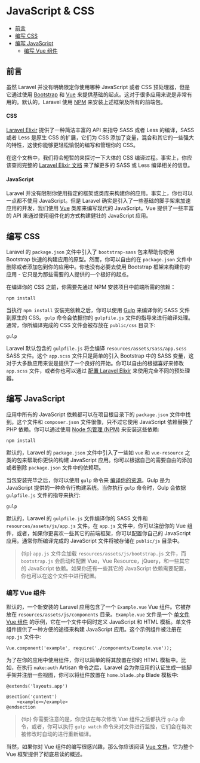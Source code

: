 # JavaScript & CSS

- [前言](#introduction)
- [编写 CSS](#writing-css)
- [编写 JavaScript](#writing-javascript)
    - [编写 Vue 组件](#writing-vue-components)

<a name="introduction"></a>
## 前言

虽然 Laravel 并没有明确限定你使用哪种 JavaScript 或者 CSS 预处理器，但是它通过使用 [Bootstrap](http://getbootstrap.com) 和 [Vue](https://vuejs.org) 来提供基础的起点。这对于很多应用来说是非常有用的。默认的，Laravel 使用 [NPM](https://npmjs.org) 来安装上述框架及所有的前端包。

#### CSS

[Laravel Elixir](/{{language}}/{{version}}/elixir) 提供了一种简洁丰富的 API 来指导 SASS 或者 Less 的编译，SASS 或者 Less 是原生 CSS 的扩展，它们为 CSS 添加了变量，混合和其它的一些强大的特性，这使你能够更轻松愉悦的编写和管理你的 CSS。

在这个文档中，我们将会短暂的来探讨一下大体的 CSS 编译过程。事实上，你应该查阅完整的 [Laravel Elixir 文档](/{{language}}/{{version}}/elixir) 来了解更多的 SASS 或 Less 编译相关的信息。

#### JavaScript

Laravel 并没有限制你使用指定的框架或类库来构建你的应用。事实上，你也可以一点都不使用 JavaScript。但是 Laravel 确实是引入了一些基础的脚手架来加速应用的开发，我们使用 [Vue](https://vuejs.org) 类库来编写现代的 JavaScript。Vue 提供了一些丰富的 API 来通过使用组件化的方式构建健壮的 JavaScript 应用。

<a name="writing-css"></a>
## 编写 CSS

Laravel 的 `package.json` 文件中引入了 `bootstrap-sass` 包来帮助你使用 Bootstrap 快速的构建应用的原型。然而，你可以自由的在 `package.json` 文件中删除或者添加包到你的应用中。你也没有必要去使用 Bootstrap 框架来构建你的应用 - 它只是为那些需要的人提供的一个极好的起点。

在编译你的 CSS 之前，你需要先通过 NPM 安装项目中前端所需的依赖：

    npm install

当执行 `npm install` 安装完依赖之后，你可以使用 [Gulp](http://gulpjs.com/) 来编译你的 SASS 文件到原生的 CSS。`gulp` 命令会依据你的 `gulpfile.js` 文件的指导来进行编译处理。通常，你所编译完成的 CSS 文件会被存放在 `public/css` 目录下:

    gulp

Laravel 默认包含的 `gulpfile.js` 将会编译 `resources/assets/sass/app.scss` SASS 文件。这个 `app.scss` 文件只是简单的引入 Bootstrap 中的 SASS 变量，这对于大多数应用来说是提供了一个良好的开始。你可以自由的根据喜好来修改 `app.scss` 文件，或者你也可以通过 [配置 Laravel Elixir](/{{language}}/{{version}}/elixir) 来使用完全不同的预处理器。

<a name="writing-javascript"></a>
## 编写 JavaScript

应用中所有的 JavaScript 依赖都可以在项目根目录下的 `package.json` 文件中找到。这个文件和 `composer.json` 文件很像，只不过它使用 JavaScript 依赖替换了 PHP 依赖。你可以通过使用 [Node 包管理 (NPM)](https://npmjs.org) 来安装这些依赖:

    npm install

默认的，Laravel 的 `package.json` 文件中引入了一些如 `vue` 和 `vue-resource` 之类的包来帮助你更快的构建 JavaScript 应用。你可以根据自己的需要自由的添加或者删除 `package.json` 文件中的依赖项。

当包安装完毕之后，你可以使用 `gulp` 命令来 [编译你的资源](/{{language}}/{{version}}/elixir)。Gulp 是为 JavaScript 提供的一种命令行构建系统。当你执行 `gulp` 命令时，Gulp 会依据 `gulpfile.js` 文件的指导来执行:

    gulp

默认的，Laravel 的 `gulpfile.js` 文件编译你的 SASS 文件和 `resources/assets/js/app.js` 文件。在 `app.js` 文件中，你可以注册你的 Vue 组件，或者，如果你更喜欢一些其它的前端框架，你可以配置你自己的 JavaScript 应用。通常你所编译完成的 JavaScript 文件将被存储在 `public/js` 目录中。

> {tip} `app.js` 文件会加载 `resources/assets/js/bootstrap.js` 文件，而 `bootstrap.js` 会启动和配置 Vue，Vue Resource，jQuery，和一些其它的 JavaScript 依赖。如果你还有一些其它的 JavaScript 依赖需要配置，你也可以在这个文件中进行配置。

<a name="writing-vue-components"></a>
### 编写 Vue 组件

默认的，一个新安装的 Laravel 应用包含了一个 `Example.vue` Vue 组件。它被存放在 `resources/assets/js/components` 目录。`Example.vue` 文件是一个 [单文件 Vue 组件](https://vuejs.org/guide/application.html#Single-File-Components) 的示例，它在一个文件中同时定义 JavaScript 和 HTML 模板。单文件组件提供了一种方便的途径来构建 JavaScript 应用。这个示例组件被注册在 `app.js` 文件中:

    Vue.component('example', require('./components/Example.vue'));

为了在你的应用中使用组件，你可以简单的将其放置在你的 HTML 模板中。比如，在执行 `make:auth` Artisan 命令之后，Laravel 会为你应用的认证生成一些脚手架并注册一些视图，你可以将组件放置在 `home.blade.php` Blade 模板中:

    @extends('layouts.app')

    @section('content')
        <example></example>
    @endsection

> {tip} 你需要注意的是，你应该在每次修改 Vue 组件之后都执行 `gulp` 命令，或者，你可以执行 `gulp watch` 命令来对文件进行监控，它们会在每次被修改时自动的进行重新编译。

当然，如果你对 Vue 组件的编写很感兴趣，那么你应该阅读 [Vue 文档](http://vuejs.org/guide/)，它为整个 Vue 框架提供了彻底易读的概述。
